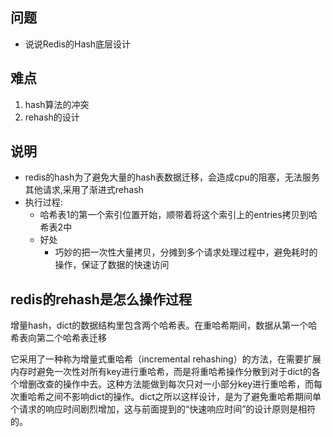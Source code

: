 ## 问题
* 说说Redis的Hash底层设计

## 难点
1. hash算法的冲突
2. rehash的设计

## 说明
* redis的hash为了避免大量的hash表数据迁移，会造成cpu的阻塞，无法服务其他请求,采用了渐进式rehash
* 执行过程:
  * 哈希表1的第一个索引位置开始，顺带着将这个索引上的entries拷贝到哈希表2中
  * 好处
    * 巧妙的把一次性大量拷贝，分摊到多个请求处理过程中，避免耗时的操作，保证了数据的快速访问

## redis的rehash是怎么操作过程
增量hash，dict的数据结构里包含两个哈希表。在重哈希期间，数据从第一个哈希表向第二个哈希表迁移

它采用了一种称为增量式重哈希（incremental rehashing）的方法，在需要扩展内存时避免一次性对所有key进行重哈希，而是将重哈希操作分散到对于dict的各个增删改查的操作中去。这种方法能做到每次只对一小部分key进行重哈希，而每次重哈希之间不影响dict的操作。dict之所以这样设计，是为了避免重哈希期间单个请求的响应时间剧烈增加，这与前面提到的“快速响应时间”的设计原则是相符的。